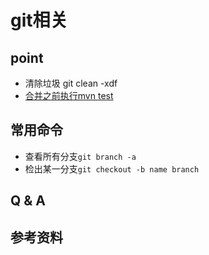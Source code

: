 # git相关

## point

+ 清除垃圾 git clean -xdf
+ [合并之前执行mvn test ](https://gist.github.com/arnobroekhof/9454645)

## 常用命令
+ 查看所有分支`git branch -a `
+ 检出某一分支`git checkout -b name branch`

## Q & A


## 参考资料
